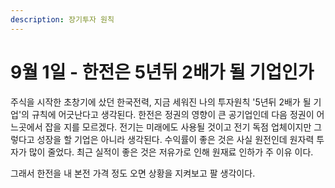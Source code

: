 ```yaml
---
description: 장기투자 원칙
---
```


# 9월 1일 - 한전은 5년뒤 2배가 될 기업인가

주식을 시작한 초창기에 샀던 한국전력, 지금 세워진 나의 투자원칙 '5년뒤 2배가 될 기업'의 규칙에 어긋난다고 생각된다. 한전은 정권의 영향이 큰 공기업인데 다음 정권이 어느곳에서 잡을 지를 모르겠다. 전기는 미래에도 사용될 것이고 전기 독점 업체이지만 그렇다고 성장을 할 기업은 아니라 생각된다. 수익률이 좋은 것은 사실 원전인데 원자력 투자가 많이 줄었다. 최근 실적이 좋은 것은 저유가로 인해 원재료 인하가 주 이유 이다.

그래서 한전을 내 본전 가격 정도 오면 상황을 지켜보고 팔 생각이다.  



